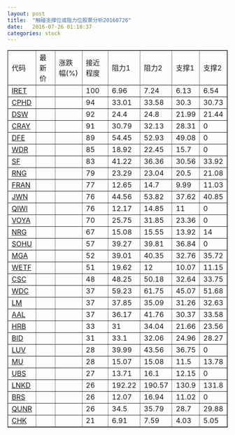```yaml
---
layout: post
title:  "触碰支撑位或阻力位股票分析20160726"
date:   2016-07-26 01:18:37
categories: stock
---
```

<script type="text/javascript">
var stockList = []
stockList.push('gb_iret');
stockList.push('gb_cphd');
stockList.push('gb_dsw');
stockList.push('gb_cray');
stockList.push('gb_dfe');
stockList.push('gb_wdr');
stockList.push('gb_sf');
stockList.push('gb_rng');
stockList.push('gb_fran');
stockList.push('gb_jwn');
stockList.push('gb_qiwi');
stockList.push('gb_voya');
stockList.push('gb_nrg');
stockList.push('gb_sohu');
stockList.push('gb_mga');
stockList.push('gb_wetf');
stockList.push('gb_csc');
stockList.push('gb_wdc');
stockList.push('gb_lm');
stockList.push('gb_aal');
stockList.push('gb_hrb');
stockList.push('gb_bid');
stockList.push('gb_luv');
stockList.push('gb_mu');
stockList.push('gb_ubs');
stockList.push('gb_lnkd');
stockList.push('gb_brs');
stockList.push('gb_qunr');
stockList.push('gb_chk');
</script>
<table border="1">
 <tr>
 <td>代码</td>
 <td>最新价</td>
 <td>涨跌幅(%)</td>
 <td>接近程度</td>
 <td>阻力1</td>
 <td>阻力2</td>
 <td>支撑1</td>
 <td>支撑2</td>
</tr>
  <tr id="iret" class="green">
  <td><a href="http://stock.finance.sina.com.cn/usstock/quotes/IRET.html" target="_blank">IRET</a></td><td></td><td></td><td>100</td><td>6.96</td><td>7.24</td><td>6.13</td><td>6.54</td></tr>
  <tr id="cphd" class="red">
  <td><a href="http://stock.finance.sina.com.cn/usstock/quotes/CPHD.html" target="_blank">CPHD</a></td><td></td><td></td><td>94</td><td>33.01</td><td>33.58</td><td>30.3</td><td>30.73</td></tr>
  <tr id="dsw" class="red">
  <td><a href="http://stock.finance.sina.com.cn/usstock/quotes/DSW.html" target="_blank">DSW</a></td><td></td><td></td><td>92</td><td>24.4</td><td>24.8</td><td>21.99</td><td>21.44</td></tr>
  <tr id="cray" class="red">
  <td><a href="http://stock.finance.sina.com.cn/usstock/quotes/CRAY.html" target="_blank">CRAY</a></td><td></td><td></td><td>91</td><td>30.79</td><td>32.13</td><td>28.31</td><td>0</td></tr>
  <tr id="dfe" class="red">
  <td><a href="http://stock.finance.sina.com.cn/usstock/quotes/DFE.html" target="_blank">DFE</a></td><td></td><td></td><td>89</td><td>54.45</td><td>52.93</td><td>49.08</td><td>0</td></tr>
  <tr id="wdr" class="red">
  <td><a href="http://stock.finance.sina.com.cn/usstock/quotes/WDR.html" target="_blank">WDR</a></td><td></td><td></td><td>85</td><td>18.92</td><td>22.45</td><td>15.7</td><td>0</td></tr>
  <tr id="sf" class="green">
  <td><a href="http://stock.finance.sina.com.cn/usstock/quotes/SF.html" target="_blank">SF</a></td><td></td><td></td><td>83</td><td>41.22</td><td>36.36</td><td>30.56</td><td>33.92</td></tr>
  <tr id="rng" class="red">
  <td><a href="http://stock.finance.sina.com.cn/usstock/quotes/RNG.html" target="_blank">RNG</a></td><td></td><td></td><td>79</td><td>23.29</td><td>23.04</td><td>20.5</td><td>21.08</td></tr>
  <tr id="fran" class="red">
  <td><a href="http://stock.finance.sina.com.cn/usstock/quotes/FRAN.html" target="_blank">FRAN</a></td><td></td><td></td><td>77</td><td>12.65</td><td>14.7</td><td>9.99</td><td>11.03</td></tr>
  <tr id="jwn" class="green">
  <td><a href="http://stock.finance.sina.com.cn/usstock/quotes/JWN.html" target="_blank">JWN</a></td><td></td><td></td><td>76</td><td>44.56</td><td>53.82</td><td>37.62</td><td>40.85</td></tr>
  <tr id="qiwi" class="red">
  <td><a href="http://stock.finance.sina.com.cn/usstock/quotes/QIWI.html" target="_blank">QIWI</a></td><td></td><td></td><td>76</td><td>12.17</td><td>14.85</td><td>11</td><td>0</td></tr>
  <tr id="voya" class="red">
  <td><a href="http://stock.finance.sina.com.cn/usstock/quotes/VOYA.html" target="_blank">VOYA</a></td><td></td><td></td><td>70</td><td>25.75</td><td>31.85</td><td>23.36</td><td>0</td></tr>
  <tr id="nrg" class="red">
  <td><a href="http://stock.finance.sina.com.cn/usstock/quotes/NRG.html" target="_blank">NRG</a></td><td></td><td></td><td>67</td><td>15.08</td><td>15.55</td><td>13.92</td><td>14</td></tr>
  <tr id="sohu" class="red">
  <td><a href="http://stock.finance.sina.com.cn/usstock/quotes/SOHU.html" target="_blank">SOHU</a></td><td></td><td></td><td>57</td><td>39.27</td><td>39.81</td><td>36.84</td><td>0</td></tr>
  <tr id="mga" class="red">
  <td><a href="http://stock.finance.sina.com.cn/usstock/quotes/MGA.html" target="_blank">MGA</a></td><td></td><td></td><td>52</td><td>39.01</td><td>40.35</td><td>32.76</td><td>35.72</td></tr>
  <tr id="wetf" class="red">
  <td><a href="http://stock.finance.sina.com.cn/usstock/quotes/WETF.html" target="_blank">WETF</a></td><td></td><td></td><td>51</td><td>19.62</td><td>12</td><td>10.07</td><td>11.15</td></tr>
  <tr id="csc" class="red">
  <td><a href="http://stock.finance.sina.com.cn/usstock/quotes/CSC.html" target="_blank">CSC</a></td><td></td><td></td><td>48</td><td>48.25</td><td>50.18</td><td>32.64</td><td>33.75</td></tr>
  <tr id="wdc" class="green">
  <td><a href="http://stock.finance.sina.com.cn/usstock/quotes/WDC.html" target="_blank">WDC</a></td><td></td><td></td><td>37</td><td>59.23</td><td>61.75</td><td>45.07</td><td>51.68</td></tr>
  <tr id="lm" class="green">
  <td><a href="http://stock.finance.sina.com.cn/usstock/quotes/LM.html" target="_blank">LM</a></td><td></td><td></td><td>37</td><td>37.85</td><td>35.09</td><td>31.26</td><td>32.63</td></tr>
  <tr id="aal" class="red">
  <td><a href="http://stock.finance.sina.com.cn/usstock/quotes/AAL.html" target="_blank">AAL</a></td><td></td><td></td><td>37</td><td>36.17</td><td>41.76</td><td>30.37</td><td>33.58</td></tr>
  <tr id="hrb" class="green">
  <td><a href="http://stock.finance.sina.com.cn/usstock/quotes/HRB.html" target="_blank">HRB</a></td><td></td><td></td><td>33</td><td>31</td><td>34.04</td><td>21.66</td><td>23.56</td></tr>
  <tr id="bid" class="red">
  <td><a href="http://stock.finance.sina.com.cn/usstock/quotes/BID.html" target="_blank">BID</a></td><td></td><td></td><td>31</td><td>33.1</td><td>32.06</td><td>24.96</td><td>28.27</td></tr>
  <tr id="luv" class="green">
  <td><a href="http://stock.finance.sina.com.cn/usstock/quotes/LUV.html" target="_blank">LUV</a></td><td></td><td></td><td>28</td><td>39.99</td><td>43.56</td><td>36.75</td><td>0</td></tr>
  <tr id="mu" class="green">
  <td><a href="http://stock.finance.sina.com.cn/usstock/quotes/MU.html" target="_blank">MU</a></td><td></td><td></td><td>28</td><td>15.07</td><td>15.08</td><td>11.5</td><td>13.78</td></tr>
  <tr id="ubs" class="red">
  <td><a href="http://stock.finance.sina.com.cn/usstock/quotes/UBS.html" target="_blank">UBS</a></td><td></td><td></td><td>27</td><td>13.71</td><td>16.1</td><td>12.15</td><td>0</td></tr>
  <tr id="lnkd" class="green">
  <td><a href="http://stock.finance.sina.com.cn/usstock/quotes/LNKD.html" target="_blank">LNKD</a></td><td></td><td></td><td>26</td><td>192.22</td><td>190.57</td><td>130.9</td><td>131.8</td></tr>
  <tr id="brs" class="red">
  <td><a href="http://stock.finance.sina.com.cn/usstock/quotes/BRS.html" target="_blank">BRS</a></td><td></td><td></td><td>26</td><td>12.07</td><td>16.94</td><td>11.02</td><td>0</td></tr>
  <tr id="qunr" class="green">
  <td><a href="http://stock.finance.sina.com.cn/usstock/quotes/QUNR.html" target="_blank">QUNR</a></td><td></td><td></td><td>26</td><td>34.5</td><td>35.79</td><td>28.7</td><td>29.88</td></tr>
  <tr id="chk" class="green">
  <td><a href="http://stock.finance.sina.com.cn/usstock/quotes/CHK.html" target="_blank">CHK</a></td><td></td><td></td><td>21</td><td>6.91</td><td>7.59</td><td>4.03</td><td>5.05</td></tr>
</table>
